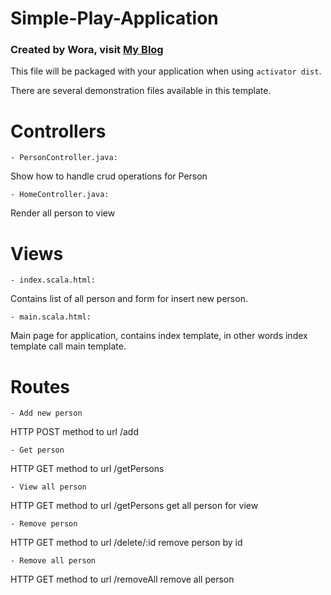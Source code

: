 # Simple-Play-Application

### Created by Wora, visit [My Blog](www.alicanakkus.com)



This file will be packaged with your application when using `activator dist`.

There are several demonstration files available in this template.

Controllers
===========

    - PersonController.java:

  Show how to handle crud operations for Person

    - HomeController.java:

  Render all person to view

Views
=====

    - index.scala.html:

  Contains list of all person and form for insert new person.

    - main.scala.html:

  Main page for application, contains index template, in other words index template call main template.


Routes
======

    - Add new person

  HTTP POST method to url /add

    - Get person

  HTTP GET method to url /getPersons

    - View all person

  HTTP GET method to url /getPersons get all person for view

    - Remove person
  HTTP GET method to url /delete/:id remove person by id

    - Remove all person
  HTTP GET method to url /removeAll remove all person
